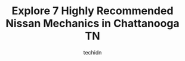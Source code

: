 ---
layout: ampstory
image: https://images.unsplash.com/photo-1629583825021-9fb0d16381ef?ixlib=rb-4.0.3&ixid=MnwxMjA3fDB8MHxwaG90by1wYWdlfHx8fGVufDB8fHx8&auto=format&fit=crop&w=640&h=853&q=80
author: techidn
featured: false
description: For top-quality automotive repairs and maintenance, visit the 7 best Nissan Mechanic in Chattanooga TN, USA. Their reputation for excellence and their dedication to customer satisfaction mak
title: Explore 7 Highly Recommended Nissan Mechanics in Chattanooga TN
cover:
   title: Explore 7 Highly Recommended Nissan Mechanics in Chattanooga TN
   subtitle: Rickpate
   background: https://images.unsplash.com/photo-1629583825021-9fb0d16381ef?ixlib=rb-4.0.3&ixid=MnwxMjA3fDB8MHxwaG90by1wYWdlfHx8fGVufDB8fHx8&auto=format&fit=crop&w=640&h=853&q=80

pages: 
 - layout: thirds
   top: <h1>#1 S&S Auto Repair</h1>
   bottom: "<p>Tony worked with me to make sure all of our needs were met and that they were ready for our van, which needed extensive repairs. They got everything fixed on time and wit</p>"
   background: https://www.knot35.com/toplist/wp-content/uploads/2023/06/best-nissan-mechanic-1-in-chattanooga-tn-1685833856.jpeg
   backgroundblur: true
 - layout: thirds
   top: <h1>#2 Bavarian Auto</h1>
   bottom: "<p>6150 Enterprise Park Dr, Chattanooga, TN 37416, United States</p>"
   background: https://www.knot35.com/toplist/wp-content/uploads/2023/06/best-nissan-mechanic-2-in-chattanooga-tn-1685833856.png
   cta:
      link: https://www.knot35.com/toplist/explore-7-highly-recommended-nissan-mechanics-in-chattanooga-tn/
      text: Explore 7 Highly Recommended Nissan Mechanics in Chattanooga TN
 - layout: thirds
   top: <h1>#3 Firestone Complete Auto Care</h1>
   bottom: "<p>1271 Market St, Chattanooga, TN 37402, United States</p>"
   background: https://www.knot35.com/toplist/wp-content/uploads/2023/06/best-nissan-mechanic-3-in-chattanooga-tn-1685833856.jpeg
   cta:
      link: https://www.knot35.com/toplist/explore-7-highly-recommended-nissan-mechanics-in-chattanooga-tn/
      text: Explore 7 Highly Recommended Nissan Mechanics in Chattanooga TN
 - layout: thirds
   top: <h1>#4 Nissan of Chattanooga East - Service & Repair Facility</h1>
   bottom: "<p>2121 Chapman Rd, Chattanooga, TN 37421, United States</p>"
   background: https://images.unsplash.com/photo-1527066579998-dbbae57f45ce?ixlib=rb-4.0.3&ixid=MnwxMjA3fDB8MHxwaG90by1wYWdlfHx8fGVufDB8fHx8&auto=format&fit=crop&w=640&h=853&q=80
   cta:
      link: https://www.knot35.com/toplist/explore-7-highly-recommended-nissan-mechanics-in-chattanooga-tn/
      text: Explore 7 Highly Recommended Nissan Mechanics in Chattanooga TN
 - layout: thirds
   top: <h1>#5 Tranthams Service Center & Wrecker Service</h1>
   bottom: "<p>6733 A Ringgold Rd, Chattanooga, TN 37412, United States</p>"
   background: https://images.unsplash.com/photo-1533998839656-76f5e4b2bccb?ixlib=rb-4.0.3&ixid=MnwxMjA3fDB8MHxwaG90by1wYWdlfHx8fGVufDB8fHx8&auto=format&fit=crop&w=640&h=853&q=80
   cta:
      link: https://www.knot35.com/toplist/explore-7-highly-recommended-nissan-mechanics-in-chattanooga-tn/
      text: Explore 7 Highly Recommended Nissan Mechanics in Chattanooga TN
 - layout: thirds
   top: <h1>#6 Billingsleys Automotive</h1>
   bottom: "<p>1059 Grays Dr, Chattanooga, TN 37421, United States</p>"
   background: https://images.unsplash.com/photo-1618556658017-fd9c732d1360?ixlib=rb-4.0.3&ixid=MnwxMjA3fDB8MHxwaG90by1wYWdlfHx8fGVufDB8fHx8&auto=format&fit=crop&w=640&h=853&q=80
   cta:
      link: https://www.knot35.com/toplist/explore-7-highly-recommended-nissan-mechanics-in-chattanooga-tn/
      text: Explore 7 Highly Recommended Nissan Mechanics in Chattanooga TN
 - layout: thirds
   top: <h1>#7 Gossetts Garage</h1>
   bottom: "<p>2907 Cummings Hwy, Chattanooga, TN 37419, United States</p>"
   background: https://images.unsplash.com/photo-1609083590460-7b8cc0ca65f8?ixlib=rb-4.0.3&ixid=MnwxMjA3fDB8MHxwaG90by1wYWdlfHx8fGVufDB8fHx8&auto=format&fit=crop&w=640&h=853&q=80
   cta:
      link: https://www.knot35.com/toplist/explore-7-highly-recommended-nissan-mechanics-in-chattanooga-tn/
      text: Explore 7 Highly Recommended Nissan Mechanics in Chattanooga TN
 - layout: thirds
   middle: Continue reading...
   background: https://images.unsplash.com/photo-1599422314077-f4dfdaa4cd09?ixlib=rb-4.0.3&ixid=MnwxMjA3fDB8MHxwaG90by1wYWdlfHx8fGVufDB8fHx8&auto=format&fit=crop&w=640&h=853&q=80
   cta:
      link: https://www.knot35.com/toplist/explore-7-highly-recommended-nissan-mechanics-in-chattanooga-tn/
      text: Explore 7 Highly Recommended Nissan Mechanics in Chattanooga TN
      
---